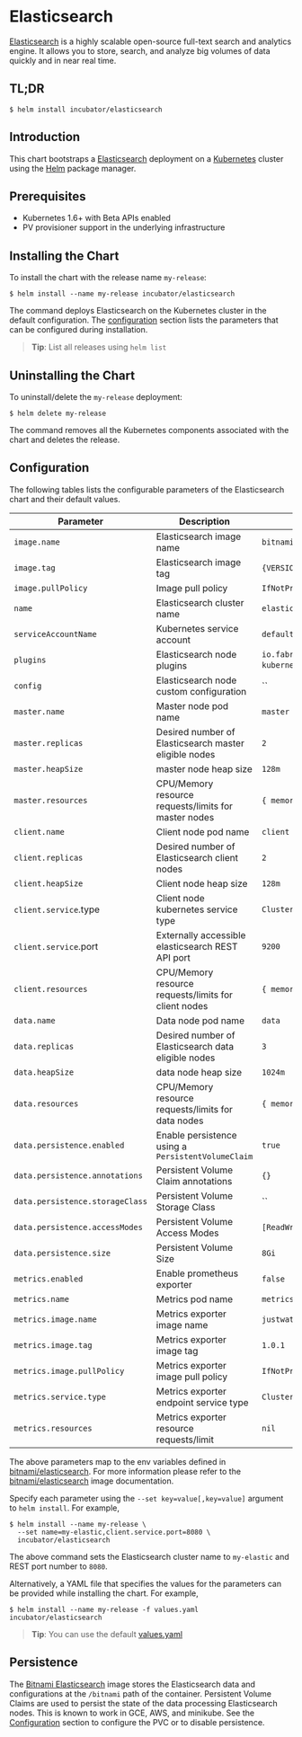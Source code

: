 # Elasticsearch

[Elasticsearch](https://www.elastic.co/products/elasticsearch) is a highly scalable open-source full-text search and analytics engine. It allows you to store, search, and analyze big volumes of data quickly and in near real time.

## TL;DR

```console
$ helm install incubator/elasticsearch
```

## Introduction

This chart bootstraps a [Elasticsearch](https://github.com/bitnami/bitnami-docker-elasticsearch) deployment on a [Kubernetes](http://kubernetes.io) cluster using the [Helm](https://helm.sh) package manager.

## Prerequisites

- Kubernetes 1.6+ with Beta APIs enabled
- PV provisioner support in the underlying infrastructure

## Installing the Chart

To install the chart with the release name `my-release`:

```console
$ helm install --name my-release incubator/elasticsearch
```

The command deploys Elasticsearch on the Kubernetes cluster in the default configuration. The [configuration](#configuration) section lists the parameters that can be configured during installation.

> **Tip**: List all releases using `helm list`

## Uninstalling the Chart

To uninstall/delete the `my-release` deployment:

```console
$ helm delete my-release
```

The command removes all the Kubernetes components associated with the chart and deletes the release.

## Configuration

The following tables lists the configurable parameters of the Elasticsearch chart and their default values.

|            Parameter            |                      Description                      |                               Default                               |
|---------------------------------|-------------------------------------------------------|---------------------------------------------------------------------|
| `image.name`                    | Elasticsearch image name                              | `bitnami/elasticsearch`                                             |
| `image.tag`                     | Elasticsearch image tag                               | `{VERSION}`                                                         |
| `image.pullPolicy`              | Image pull policy                                     | `IfNotPresent`                                                      |
| `name`                          | Elasticsearch cluster name                            | `elastic`                                                           |
| `serviceAccountName`            | Kubernetes service account                            | `default`                                                           |
| `plugins`                       | Elasticsearch node plugins                            | `io.fabric8:elasticsearch-cloud-kubernetes:5.5.2` (required plugin) |
| `config`                        | Elasticsearch node custom configuration               | ``                                                                  |
| `master.name`                   | Master node pod name                                  | `master`                                                            |
| `master.replicas`               | Desired number of Elasticsearch master eligible nodes | `2`                                                                 |
| `master.heapSize`               | master node heap size                                 | `128m`                                                              |
| `master.resources`              | CPU/Memory resource requests/limits for master nodes  | `{ memory: "256Mi" }`                                               |
| `client.name`                   | Client node pod name                                  | `client`                                                            |
| `client.replicas`               | Desired number of Elasticsearch client nodes          | `2`                                                                 |
| `client.heapSize`               | Client node heap size                                 | `128m`                                                              |
| `client.service`.type           | Client node kubernetes service type                   | `ClusterIP`                                                         |
| `client.service`.port           | Externally accessible elasticsearch REST API port     | `9200`                                                              |
| `client.resources`              | CPU/Memory resource requests/limits for client nodes  | `{ memory: "256Mi" }`                                               |
| `data.name`                     | Data node pod name                                    | `data`                                                              |
| `data.replicas`                 | Desired number of Elasticsearch data eligible nodes   | `3`                                                                 |
| `data.heapSize`                 | data node heap size                                   | `1024m`                                                             |
| `data.resources`                | CPU/Memory resource requests/limits for data nodes    | `{ memory: "512Mi" }`                                               |
| `data.persistence.enabled`      | Enable persistence using a `PersistentVolumeClaim`    | `true`                                                              |
| `data.persistence.annotations`  | Persistent Volume Claim annotations                   | `{}`                                                                |
| `data.persistence.storageClass` | Persistent Volume Storage Class                       | ``                                                                  |
| `data.persistence.accessModes`  | Persistent Volume Access Modes                        | `[ReadWriteOnce]`                                                   |
| `data.persistence.size`         | Persistent Volume Size                                | `8Gi`                                                               |
| `metrics.enabled`               | Enable prometheus exporter                            | `false`                                                             |
| `metrics.name`                  | Metrics pod name                                      | `metrics`                                                           |
| `metrics.image.name`            | Metrics exporter image name                           | `justwatch/elasticsearch_exporter`                                  |
| `metrics.image.tag`             | Metrics exporter image tag                            | `1.0.1`                                                             |
| `metrics.image.pullPolicy`      | Metrics exporter image pull policy                    | `IfNotPresent`                                                      |
| `metrics.service.type`          | Metrics exporter endpoint service type                | `ClusterIP`                                                         |
| `metrics.resources`             | Metrics exporter resource requests/limit              | `nil`                                                               |

The above parameters map to the env variables defined in [bitnami/elasticsearch](http://github.com/bitnami/bitnami-docker-elasticsearch). For more information please refer to the [bitnami/elasticsearch](http://github.com/bitnami/bitnami-docker-elasticsearch) image documentation.

Specify each parameter using the `--set key=value[,key=value]` argument to `helm install`. For example,

```console
$ helm install --name my-release \
  --set name=my-elastic,client.service.port=8080 \
  incubator/elasticsearch
```

The above command sets the Elasticsearch cluster name to `my-elastic` and REST port number to `8080`.

Alternatively, a YAML file that specifies the values for the parameters can be provided while installing the chart. For example,

```console
$ helm install --name my-release -f values.yaml incubator/elasticsearch
```

> **Tip**: You can use the default [values.yaml](values.yaml)

## Persistence

The [Bitnami Elasticsearch](https://github.com/bitnami/bitnami-docker-elasticsearch) image stores the Elasticsearch data and configurations at the `/bitnami` path of the container. Persistent Volume Claims are used to persist the state of the data processing Elasticsearch nodes. This is known to work in GCE, AWS, and minikube.
See the [Configuration](#configuration) section to configure the PVC or to disable persistence.
